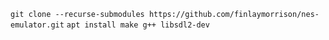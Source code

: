 `git clone --recurse-submodules https://github.com/finlaymorrison/nes-emulator.git`
`apt install make g++ libsdl2-dev`